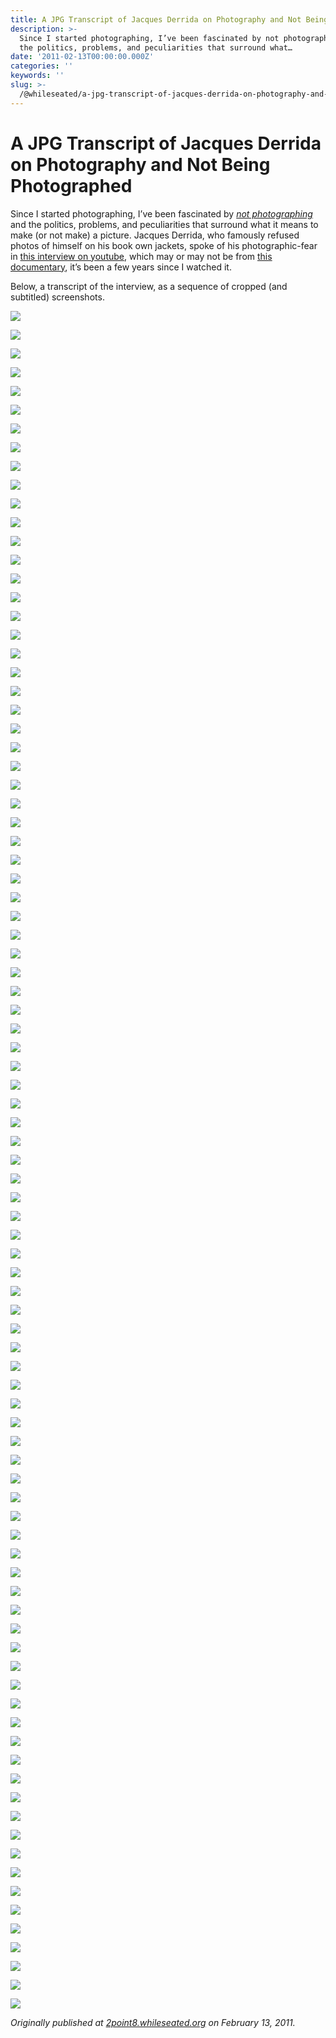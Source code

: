 ```yaml
---
title: A JPG Transcript of Jacques Derrida on Photography and Not Being Photographed
description: >-
  Since I started photographing, I’ve been fascinated by not photographing and
  the politics, problems, and peculiarities that surround what…
date: '2011-02-13T00:00:00.000Z'
categories: ''
keywords: ''
slug: >-
  /@whileseated/a-jpg-transcript-of-jacques-derrida-on-photography-and-not-being-photographed-64f22bbac06c
---
```

# A JPG Transcript of Jacques Derrida on Photography and Not Being Photographed

Since I started photographing, I’ve been fascinated by [_not photographing_](http://unphotographable.com/) and the politics, problems, and peculiarities that surround what it means to make (or not make) a picture. Jacques Derrida, who famously refused photos of himself on his book own jackets, spoke of his photographic-fear in [this interview on youtube](http://www.youtube.com/watch?v=4RjLOxrloJ0), which may or may not be from [this documentary](http://www.imdb.com/title/tt0303326/), it’s been a few years since I watched it.

Below, a transcript of the interview, as a sequence of cropped (and subtitled) screenshots.

![](https://cdn-images-1.medium.com/max/800/0*a5bNiFDAh6OFnBwh.jpg)

![](https://cdn-images-1.medium.com/max/800/0*-bFYzp_Jaj7XSS2w.jpg)

![](https://cdn-images-1.medium.com/max/800/0*XdcuKZdgs774s514.jpg)

![](https://cdn-images-1.medium.com/max/800/0*a2n-ICLOQBUNvkiO.jpg)

![](https://cdn-images-1.medium.com/max/800/0*lYgFnaU3yk5Cm_Gn.jpg)

![](https://cdn-images-1.medium.com/max/800/0*2qLOV3ZTfNbtdLrC.jpg)

![](https://cdn-images-1.medium.com/max/800/0*jbf4GUQYbZ6ZID6M.jpg)

![](https://cdn-images-1.medium.com/max/800/0*gpWmUHlqjx8m6Fsm.jpg)

![](https://cdn-images-1.medium.com/max/800/0*0gLGw6iiduyR12EG.jpg)

![](https://cdn-images-1.medium.com/max/800/0*hI578xOUIQZtCW3M.jpg)

![](https://cdn-images-1.medium.com/max/800/0*slwc2xJuzKr4CoBV.jpg)

![](https://cdn-images-1.medium.com/max/800/0*emi9_ncB3S7LdfDy.jpg)

![](https://cdn-images-1.medium.com/max/800/0*qalgROFDEgs0TLhM.jpg)

![](https://cdn-images-1.medium.com/max/800/0*FA0TOks3kc-H0_8Z.jpg)

![](https://cdn-images-1.medium.com/max/800/0*wX-oG2w7uI7QVOS-.jpg)

![](https://cdn-images-1.medium.com/max/800/0*6czS8WQ_xQeaRD-t.jpg)

![](https://cdn-images-1.medium.com/max/800/0*YqfdGvGhYvwzGi0Q.jpg)

![](https://cdn-images-1.medium.com/max/800/0*Gs6d9WEB58sVN4-2.jpg)

![](https://cdn-images-1.medium.com/max/800/0*GQ5hd27nytUygdko.jpg)

![](https://cdn-images-1.medium.com/max/800/0*jL0eBkpcmmtz8Y3k.jpg)

![](https://cdn-images-1.medium.com/max/800/0*9_248vPE57WFl7uY.jpg)

![](https://cdn-images-1.medium.com/max/800/0*UbANMFV7AT-K2nnm.jpg)

![](https://cdn-images-1.medium.com/max/800/0*i1aXTFtiBFGlZdRL.jpg)

![](https://cdn-images-1.medium.com/max/800/0*Lqt_ZZu2rK9pYO5a.jpg)

![](https://cdn-images-1.medium.com/max/800/0*WlmDY0xyZdvry15G.jpg)

![](https://cdn-images-1.medium.com/max/800/0*midxQb1uVb2Ofay3.jpg)

![](https://cdn-images-1.medium.com/max/800/0*eCYSOn7VTCMm4csY.jpg)

![](https://cdn-images-1.medium.com/max/800/0*umQ_hSUYEIPSpTqy.jpg)

![](https://cdn-images-1.medium.com/max/800/0*AM0y7tRC8J0ekWku.jpg)

![](https://cdn-images-1.medium.com/max/800/0*isGRar9uaD-30tTx.jpg)

![](https://cdn-images-1.medium.com/max/800/0*mF7BWe53Dzlw3OEB.jpg)

![](https://cdn-images-1.medium.com/max/800/0*KPhBWkU6ZbZfs8UY.jpg)

![](https://cdn-images-1.medium.com/max/800/0*WyXoqVafSNd66lll.jpg)

![](https://cdn-images-1.medium.com/max/800/0*EMuCG4K9RUFHvnA3.jpg)

![](https://cdn-images-1.medium.com/max/800/0*YuxMZC_mkiej7VFY.jpg)

![](https://cdn-images-1.medium.com/max/800/0*OFKZXzO676sMek1g.jpg)

![](https://cdn-images-1.medium.com/max/800/0*qLxdN9Pf1TKJGlJ1.jpg)

![](https://cdn-images-1.medium.com/max/800/0*rvYskfIV3nIJLTQT.jpg)

![](https://cdn-images-1.medium.com/max/800/0*5tqOqQqcbT0KDEr2.jpg)

![](https://cdn-images-1.medium.com/max/800/0*0tg1o12uo2DSXT-x.jpg)

![](https://cdn-images-1.medium.com/max/800/0*Sp0DcMbliStKtE1N.jpg)

![](https://cdn-images-1.medium.com/max/800/0*ixHCAo3QZRhLsUd4.jpg)

![](https://cdn-images-1.medium.com/max/800/0*OIyaNj_C7g0nJ5g-.jpg)

![](https://cdn-images-1.medium.com/max/800/0*sfrzkDoRIRF93eBP.jpg)

![](https://cdn-images-1.medium.com/max/800/0*hZGO46Nz3PFWRS4l.jpg)

![](https://cdn-images-1.medium.com/max/800/0*TDf8NDUcSlCkypsS.jpg)

![](https://cdn-images-1.medium.com/max/800/0*VX9w4O78R_T6YnNr.jpg)

![](https://cdn-images-1.medium.com/max/800/0*SM8d5hPCKvRQP8Xy.jpg)

![](https://cdn-images-1.medium.com/max/800/0*xiVsleJeUGoXcsZr.jpg)

![](https://cdn-images-1.medium.com/max/800/0*BEqSKr4RAnaW8CDa.jpg)

![](https://cdn-images-1.medium.com/max/800/0*YDwu8SWop1dWd1ZG.jpg)

![](https://cdn-images-1.medium.com/max/800/0*qs_3o4qNd44_v9zi.jpg)

![](https://cdn-images-1.medium.com/max/800/0*EVzvl9CKvIOgBs7m.jpg)

![](https://cdn-images-1.medium.com/max/800/0*dhh4kpGFxXNr8zet.jpg)

![](https://cdn-images-1.medium.com/max/800/0*isQ43XGWve1V6BUA.jpg)

![](https://cdn-images-1.medium.com/max/800/0*4Lf9XsSOSXjg_wUH.jpg)

![](https://cdn-images-1.medium.com/max/800/0*8VQPZSz_U4gZbhcU.jpg)

![](https://cdn-images-1.medium.com/max/800/0*UiRvwcbDPszRu2Y_.jpg)

![](https://cdn-images-1.medium.com/max/800/0*kNiwzitMyB_nhGp3.jpg)

![](https://cdn-images-1.medium.com/max/800/0*qVO78AXcWk04gXBr.jpg)

![](https://cdn-images-1.medium.com/max/800/0*gdPyApLHbVxfU0hZ.jpg)

![](https://cdn-images-1.medium.com/max/800/0*Wh6qkhafT1wNie3t.jpg)

![](https://cdn-images-1.medium.com/max/800/0*qm8iq66R4_EHLVWu.jpg)

![](https://cdn-images-1.medium.com/max/800/0*DEhin19t7EQle6-4.jpg)

![](https://cdn-images-1.medium.com/max/800/0*rWDp108EOAhRhsKB.jpg)

![](https://cdn-images-1.medium.com/max/800/0*kVH1pHnkZhj_IgWM.jpg)

![](https://cdn-images-1.medium.com/max/800/0*69HGnUFWWawQTwRO.jpg)

![](https://cdn-images-1.medium.com/max/800/0*W_IAe1FB6unrscFS.jpg)

![](https://cdn-images-1.medium.com/max/800/0*zJxzVxgzlKUS6IsE.jpg)

![](https://cdn-images-1.medium.com/max/800/0*35C3xLgX5hZ0crQM.jpg)

![](https://cdn-images-1.medium.com/max/800/0*d2GXGMzlFZuht1zE.jpg)

![](https://cdn-images-1.medium.com/max/800/0*19fN_cw-2NXojmf2.jpg)

![](https://cdn-images-1.medium.com/max/800/0*abkh-gVlyGSncZd-.jpg)

![](https://cdn-images-1.medium.com/max/800/0*oD0z8HqOtxDlDmNA.jpg)

![](https://cdn-images-1.medium.com/max/800/0*h0mKYG6EmNw-k1lI.jpg)

![](https://cdn-images-1.medium.com/max/800/0*PV_tg_aKSVbZI_BS.jpg)

![](https://cdn-images-1.medium.com/max/800/0*nH3hPtSne-Od7Avn.jpg)

![](https://cdn-images-1.medium.com/max/800/0*V-QaZ989crJUNnGz.jpg)

![](https://cdn-images-1.medium.com/max/800/0*UueY3INHUC5iSonq.jpg)

![](https://cdn-images-1.medium.com/max/800/0*Paq5l1AdbN0s1iD0.jpg)

![](https://cdn-images-1.medium.com/max/800/0*2gmBdhIoh55UdNmI.jpg)

![](https://cdn-images-1.medium.com/max/800/0*egNpJvAf0syu37Wd.jpg)

![](https://cdn-images-1.medium.com/max/800/0*qCp8UnxYdrHOzCup.jpg)

![](https://cdn-images-1.medium.com/max/800/0*1aG-lVh46QL7rvOk.jpg)

![](https://cdn-images-1.medium.com/max/800/0*kHTAxlkf4O9XUU7o.jpg)

![](https://cdn-images-1.medium.com/max/800/0*JrSDgifV3GxqmmL4.jpg)

![](https://cdn-images-1.medium.com/max/800/0*W0iJWf_uY2hrV4Sm.jpg)

![](https://cdn-images-1.medium.com/max/800/0*87wpAs3YXZ2CTa_I.jpg)

![](https://cdn-images-1.medium.com/max/800/0*T7jZbmHeNMbqtYWA.jpg)

![](https://cdn-images-1.medium.com/max/800/0*2-2DAH6GExNzafuT.jpg)

![](https://cdn-images-1.medium.com/max/800/0*qURW6372YG_vWqb5.jpg)

_Originally published at_ [_2point8.whileseated.org_](http://2point8.whileseated.org/2011/02/13/a-jpg-transcript-of-jacques-derrida-on-photography-and-not-being-photographed/) _on February 13, 2011._
